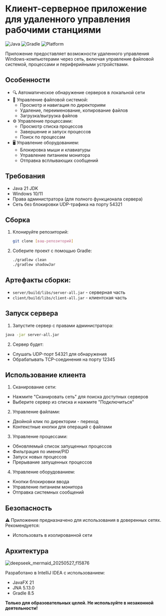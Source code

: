 # Клиент-серверное приложение для удаленного управления рабочими станциями

![Java](https://img.shields.io/badge/Java-21-orange)
![Gradle](https://img.shields.io/badge/Gradle-8.5-green)
![Platform](https://img.shields.io/badge/Platform-Windows-blue)

Приложение предоставляет возможности удаленного управления Windows-компьютерами через сеть, включая управление файловой системой, процессами и периферийными устройствами.

## Особенности

- 🔍 Автоматическое обнаружение серверов в локальной сети
- 📁 Управление файловой системой:
  - Просмотр и навигация по директориям
  - Удаление, переименование, копирование файлов
  - Загрузка/выгрузка файлов
- ⚙️ Управление процессами:
  - Просмотр списка процессов
  - Завершение и запуск процессов
  - Поиск по процессам
- 🖥️ Управление оборудованием:
  - Блокировка мыши и клавиатуры
  - Управление питанием монитора
  - Отправка всплывающих сообщений

## Требования

- Java 21 JDK
- Windows 10/11
- Права администратора (для полного функционала сервера)
- Сеть без блокировки UDP-трафика на порту 54321

## Сборка

1. Клонируйте репозиторий:
   ```bash
   git clone [ваш-репозиторий]
2. Соберите проект с помощью Gradle:
   ```bash
   ./gradlew clean
   ./gradlew shadowJar

## Артефакты сборки:
- ```server/build/libs/server-all.jar``` - серверная часть
- ```client/build/libs/client-all.jar``` - клиентская часть

## Запуск сервера
1. Запустите сервер с правами администратора:
  ```bash
  java -jar server-all.jar
  ```

2. Сервер будет:
  - Слушать UDP-порт 54321 для обнаружения
  - Обрабатывать TCP-соединения на порту 12345

## Использование клиента
1. Сканирование сети:
  - Нажмите "Сканировать сеть" для поиска доступных серверов
  - Выберите сервер из списка и нажмите "Подключиться"
2. Управление файлами:
  - Двойной клик по директории - переход
  - Контекстные кнопки для операций с файлами
3. Управление процессами:
  - Обновляемый список запущенных процессов
  - Фильтрация по имени/PID
  - Запуск новых процессов
  - Прерывание запущенных процессов
4. Управление оборудованием:
  - Кнопки блокировки ввода
  - Управление питанием монитора
  - Отправка системных сообщений

## Безопасность
⚠️ Приложение предназначено для использования в доверенных сетях.
Рекомендуется:
 - Использовать в изолированной сети

## Архитектура
![deepseek_mermaid_20250527_f15876](https://github.com/user-attachments/assets/d987156c-85f8-4cdf-9a6e-29b3cecbec56)

Разработано в IntelliJ IDEA с использованием:
 - JavaFX 21
 - JNA 5.13.0
 - Gradle 8.5

**Только для образовательных целей. Не используйте в незаконной деятельности!**
